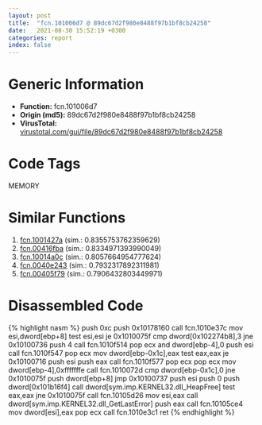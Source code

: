 ```yaml
---
layout: post
title:  "fcn.101006d7 @ 89dc67d2f980e8488f97b1bf8cb24258"
date:   2021-08-30 15:52:19 +0300
categories: report
index: false
---
```


# Generic Information
- **Function:** fcn.101006d7
- **Origin (md5):** 89dc67d2f980e8488f97b1bf8cb24258
- **VirusTotal:** [virustotal.com/gui/file/89dc67d2f980e8488f97b1bf8cb24258][virustotal_ref]

# Code Tags
<span class="tag" id="MEMORY">MEMORY</span>


# Similar Functions

1. [fcn.1001427a][similar_1_ref] (sim.: 0.8355753762359629)
2. [fcn.00416fba][similar_2_ref] (sim.: 0.8334971393990049)
3. [fcn.10014a0c][similar_3_ref] (sim.: 0.8057664954777624)
4. [fcn.0040e243][similar_4_ref] (sim.: 0.7932317892311981)
5. [fcn.00405f79][similar_5_ref] (sim.: 0.7906432803449971)


# Disassembled Code

{% highlight nasm %}
push 0xc
push 0x10178160
call fcn.1010e37c
mov esi,dword[ebp+8]
test esi,esi
je 0x1010075f
cmp dword[0x102274b8],3
jne 0x10100736
push 4
call fcn.1010f514
pop ecx
and dword[ebp-4],0
push esi
call fcn.1010f547
pop ecx
mov dword[ebp-0x1c],eax
test eax,eax
je 0x10100716
push esi
push eax
call fcn.1010f577
pop ecx
pop ecx
mov dword[ebp-4],0xfffffffe
call fcn.1010072d
cmp dword[ebp-0x1c],0
jne 0x1010075f
push dword[ebp+8]
jmp 0x10100737
push esi
push 0
push dword[0x101b16f4]
call dword[sym.imp.KERNEL32.dll_HeapFree]
test eax,eax
jne 0x1010075f
call fcn.10105d26
mov esi,eax
call dword[sym.imp.KERNEL32.dll_GetLastError]
push eax
call fcn.10105ce4
mov dword[esi],eax
pop ecx
call fcn.1010e3c1
ret 
{% endhighlight %}


[similar_1_ref]: /report/fcn.1001427a@4c3818fdf32d89a09257dbc9d3e142ea
[similar_2_ref]: /report/fcn.00416fba@92f468935bc264872869f37147ba28fd
[similar_3_ref]: /report/fcn.10014a0c@01917ef1a6330a4695a0deaf2b7bc13a
[similar_4_ref]: /report/fcn.0040e243@591592f0b79217fc95d61f8c4f595f30
[similar_5_ref]: /report/fcn.00405f79@950fc8a60b5bfd2ed28e8806b8cb3a4d
[virustotal_ref]: https://www.virustotal.com/gui/file/89dc67d2f980e8488f97b1bf8cb24258